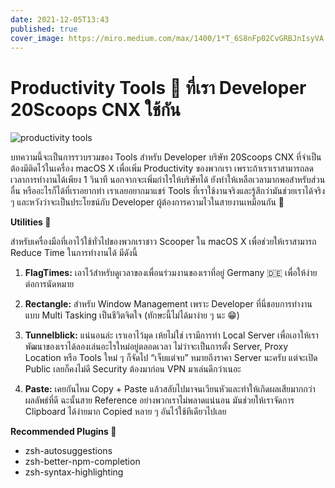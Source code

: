 ```yaml
---
date: 2021-12-05T13:43
published: true
cover_image: https://miro.medium.com/max/1400/1*T_6S8nFp02CvGRBJnIsyVA.jpeg
---
```


# Productivity Tools 🚀 ที่เรา Developer 20Scoops CNX ใช้กัน

![productivity tools](https://miro.medium.com/max/1400/1*T_6S8nFp02CvGRBJnIsyVA.jpeg)

บทความนี้จะเป็นการรวบรวมของ Tools สำหรับ Developer บริษัท 20Scoops CNX ที่จำเป็นต้องมีติดไว้ในเครื่อง macOS X เพื่อเพิ่ม Productivity ของพวกเรา เพราะถ้าเราเราสามารถลดเวลาการทำงานได้เพียง 1 วินาที นอกจากจะเพิ่มกำไรให้บริษัทได้ ยังทำให้เหลือเวลามากพอสำหรับส่วนอื่น หรืออะไรก็ได้ที่เราอยากทำ เราเลยอยากมาแชร์ Tools ที่เราใช้งานจริงและรู้สึกว่ามันช่วยเราได้จริง ๆ และหวังว่าจะเป็นประโยชน์กับ Developer ผู้ต้องการความไวในสายงานเหมือนกัน 🤝

**Utilities 🔧**

สำหรับเครื่องมือที่เอาไว้ใช้ทั่วไปของพวกเราชาว Scooper ใน macOS X เพื่อช่วยให้เราสามารถ Reduce Time ในการทำงานได้ มีดังนี้

1. **FlagTimes:** เอาไว้สำหรับดูเวลาของเพื่อนร่วมงานของเราที่อยู่ Germany 🇩🇪 เพื่อให้ง่ายต่อการนัดหมาย
   
2. **Rectangle:** สำหรับ Window Management เพราะ Developer ที่นี่ชอบการทำงานแบบ Multi Tasking เป็นชีวิตจิตใจ (ทักษะนี้ไม่ได้มาง่าย ๆ นะ 😁)

3. **Tunnelblick:** แน่นอนล่ะ เราเอาไว้มุด เห้ยไม่ใช่ เรามีการทำ Local Server เพื่อเอาให้เราพัฒนาของเราได้ลองเล่นอะไรใหม่อยู่ตลอดเวลา ไม่ว่าจะเป็นการตั้ง Server, Proxy Location หรือ Tools ใหม่ ๆ ก็จัดไป “เจ็บแต่จบ” หมายถึงราคา Server นะครับ แต่จะเปิด Public เลยก็คงไม่ดี Security ต้องมาก่อน VPN มาเล่นดีกว่าเนอะ

4. **Paste:** เคยกันไหม Copy + Paste แล้วสลับไปมาจนเวียนหัวและทำให้เกิดผลเสียมากกว่าผลลัพธ์ที่ดี ฉะนั้นสาย Reference อย่างพวกเราไม่พลาดแน่นอน มันช่วยให้เราจัดการ Clipboard ได้ง่ายมาก Copied หลาย ๆ อันไว้ใช้ทีเดียวไปเลย

**Recommended Plugins 🎉**

- zsh-autosuggestions
- zsh-better-npm-completion
- zsh-syntax-highlighting

